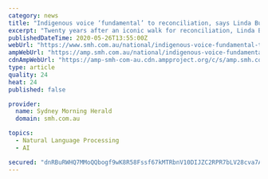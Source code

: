 ```yaml
---
category: news
title: "Indigenous voice ‘fundamental’ to reconciliation, says Linda Burney"
excerpt: "Twenty years after an iconic walk for reconciliation, Linda Burney fears there is not enough political will to achieve the next phase of Indigenous recognition."
publishedDateTime: 2020-05-26T13:55:00Z
webUrl: "https://www.smh.com.au/national/indigenous-voice-fundamental-to-reconciliation-says-linda-burney-20200526-p54wn1.html"
ampWebUrl: "https://amp.smh.com.au/national/indigenous-voice-fundamental-to-reconciliation-says-linda-burney-20200526-p54wn1.html"
cdnAmpWebUrl: "https://amp-smh-com-au.cdn.ampproject.org/c/s/amp.smh.com.au/national/indigenous-voice-fundamental-to-reconciliation-says-linda-burney-20200526-p54wn1.html"
type: article
quality: 24
heat: 24
published: false

provider:
  name: Sydney Morning Herald
  domain: smh.com.au

topics:
  - Natural Language Processing
  - AI

secured: "dnRBuRWHQ7MMoQQbogf9wK8R58Fssf67kMTRbnV10DIJZC2RPR7bLV28cva7A2gJDK/3jYBBXU3/d6dq80Y5WaJJWzDPvE6uOvbWqzug8BVeKQ4roRQc4X3yHqFd2UzXvUC96n3GAtM+s5RuwBYXSDgFzG9YUHVn0N9bVFu8GK97GF+vyZnRIusWRbvFdbk92RYOds4cdUmx/jOI6gmUalExxQE9wGFGoX0A8zoeBxk7abjq6KMQsX/M8by0xiIFta2VL1WIk2eC+wBLnqrbzmDkPLi6r1zMmKzGwLklMjTTYX6Gwox7BI9osSrXUdGoHsbLMZjOVqN3lagg4CWgzbZF8fKh5x+qO+WUlrNcpmbezyeMaxhlUYeVt/RQgv7lAPQkXRmacNZP1k1vyHOKkTWLTZthsus8wuONDEcOY6A1AyvqI6OREJKM6aYCd/RCP5KQY/vzKjtiL2VMbhx+g477jvURAoHI1c9yyIx+lNo=;5/0yiABLlD5XQxn9RcI6NQ=="
---
```


